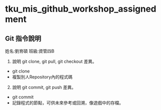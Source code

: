 # tku_mis_github_workshop_assignedment

## Git 指令說明

姓名:劉育碩
班級:資管四B

1. 說明 git clone, git pull, git checkout 差異。
* git clone
* 複製別人Repository內的程式碼

2. 說明 git commit, git push 差異。
* git commit
* 記錄程式的節點，可供未來參考或回溯，像遊戲中的存檔。
